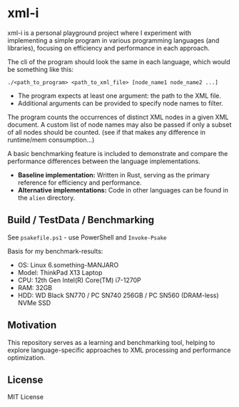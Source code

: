 # xml-i

xml-i is a personal playground project where I experiment with implementing a simple program in various programming languages (and libraries), focusing on efficiency and performance in each approach.

The cli of the program should look the same in each language, which would be something like this:

```
./<path_to_program> <path_to_xml_file> [node_name1 node_name2 ...]
```

* The program expects at least one argument: the path to the XML file.
* Additional arguments can be provided to specify node names to filter.

The program counts the occurrences of distinct XML nodes in a given XML document. A custom list of node names may also be passed if only a subset of all nodes should be counted. (see if that makes any difference in runtime/mem consumption...) 

A basic benchmarking feature is included to demonstrate and compare the performance differences between the language implementations.

- **Baseline implementation:** Written in Rust, serving as the primary reference for efficiency and performance.
- **Alternative implementations:** Code in other languages can be found in the `alien` directory.

## Build / TestData / Benchmarking

See `psakefile.ps1` - use PowerShell and `Invoke-Psake`

Basis for my benchmark-results:

* OS: Linux 6.something-MANJARO
* Model: ThinkPad X13 Laptop 
* CPU: 12th Gen Intel(R) Core(TM) i7-1270P
* RAM: 32GB 
* HDD: WD Black SN770 / PC SN740 256GB / PC SN560 (DRAM-less) NVMe SSD

## Motivation

This repository serves as a learning and benchmarking tool, helping to explore language-specific approaches to XML processing and performance optimization.

## License

MIT License
